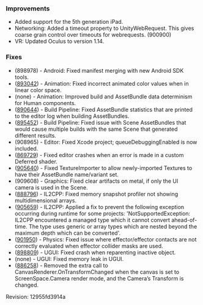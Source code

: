 ### Improvements

*   Added support for the 5th generation iPad.
*   Networking: Added a timeout property to UnityWebRequest. This gives coarse grain control over timeouts for webrequests. (900900)
*   VR: Updated Oculus to version 1.14.

### Fixes

*   (898978) - Android: Fixed manifest merging with new Android SDK tools.
*   ([893042](https://issuetracker.unity3d.com/product/unity/issues/guid/893042/)) - Animation: Fixed incorrect animated color values when in linear color space.
*   (none) - Animation: Improved build and AssetBundle data determinism for Human components.
*   ([890644](https://issuetracker.unity3d.com/product/unity/issues/guid/890644/)) - Build Pipeline: Fixed AssetBundle statistics that are printed to the editor log when building AssetBundles.
*   ([895452](https://issuetracker.unity3d.com/product/unity/issues/guid/895452/)) - Build Pipeline: Fixed issue with Scene AssetBundles that would cause multiple builds with the same Scene that generated different results.
*   (908965) - Editor: Fixed Xcode project; queueDebuggingEnabled is now included.
*   ([869729](https://issuetracker.unity3d.com/product/unity/issues/guid/869729/)) - Fixed editor crashes when an error is made in a custom Deferred shader.
*   ([905640](https://issuetracker.unity3d.com/product/unity/issues/guid/905640/)) - Fixed TextureImporter to allow newly-imported Textures to have their AssetBundle name/variant set.
*   (909608) - Graphics: Fixed clear artifacts on metal, if only the UI camera is used in the Scene.
*   ([888796](https://issuetracker.unity3d.com/product/unity/issues/guid/888796/)) - IL2CPP: Fixed memory snapshot profiler not showing multidimensional arrays.
*   ([905659](https://issuetracker.unity3d.com/product/unity/issues/guid/905659/)) - IL2CPP: Applied a fix to prevent the following exception occurring during runtime for some projects: 'NotSupportedException: IL2CPP encountered a managed type which it cannot convert ahead-of-time. The type uses generic or array types which are nested beyond the maximum depth which can be converted'.
*   ([901950](https://issuetracker.unity3d.com/product/unity/issues/guid/901950/)) - Physics: Fixed issue where effector/effector contacts are not correctly evaluated when effector collider masks are used.
*   ([898809](https://issuetracker.unity3d.com/product/unity/issues/guid/898809/)) - UGUI: Fixed crash when reparenting inactive object.
*   (none) - UGUI: Fixed memory leak in UGUI.
*   ([886258](https://issuetracker.unity3d.com/product/unity/issues/guid/886258/)) - Removed the extra call to CanvasRenderer.OnTransformChanged when the canvas is set to ScreenSpace.Camera render mode, and the Camera’s Transform is changed.

Revision: 12955fd3914a